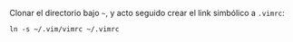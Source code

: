 Clonar el directorio bajo `~`, y acto seguido crear el link simbólico a `.vimrc`:
```
ln -s ~/.vim/vimrc ~/.vimrc
```

